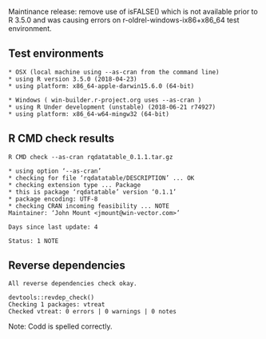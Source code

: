 
Maintinance release: remove use of isFALSE() which is not available prior to R 3.5.0 and was
causing errors on r-oldrel-windows-ix86+x86_64 test environment.

## Test environments

    * OSX (local machine using --as-cran from the command line)
    * using R version 3.5.0 (2018-04-23)
    * using platform: x86_64-apple-darwin15.6.0 (64-bit)

    * Windows ( win-builder.r-project.org uses --as-cran )
    * using R Under development (unstable) (2018-06-21 r74927)
    * using platform: x86_64-w64-mingw32 (64-bit)

## R CMD check results

    R CMD check --as-cran rqdatatable_0.1.1.tar.gz 

    * using option ‘--as-cran’
    * checking for file ‘rqdatatable/DESCRIPTION’ ... OK
    * checking extension type ... Package
    * this is package ‘rqdatatable’ version ‘0.1.1’
    * package encoding: UTF-8
    * checking CRAN incoming feasibility ... NOTE
    Maintainer: ‘John Mount <jmount@win-vector.com>’

    Days since last update: 4

    Status: 1 NOTE


## Reverse dependencies

    All reverse dependencies check okay.
    
    devtools::revdep_check()
    Checking 1 packages: vtreat
    Checked vtreat: 0 errors | 0 warnings | 0 notes

Note: Codd is spelled correctly.

